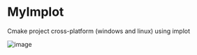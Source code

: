 # MyImplot
Cmake project cross-platform (windows and linux) using implot



![image](https://github.com/myangel78/MyImplot/blob/main/image/screen_plot_gif.gif)
